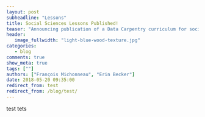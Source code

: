 ```yaml
---
layout: post
subheadline: "Lessons"
title: Social Sciences Lessons Published!
teaser: "Announcing publication of a Data Carpentry curriculum for social scientists."
header:
   image_fullwidth: "light-blue-wood-texture.jpg"
categories:
   - blog
comments: true
show_meta: true
tags: [""]
authors: ["François Michonneau", "Erin Becker"]
date: 2018-05-20 09:35:00
redirect_from: test
redirect_from: /blog/test/
---
```


test tets
